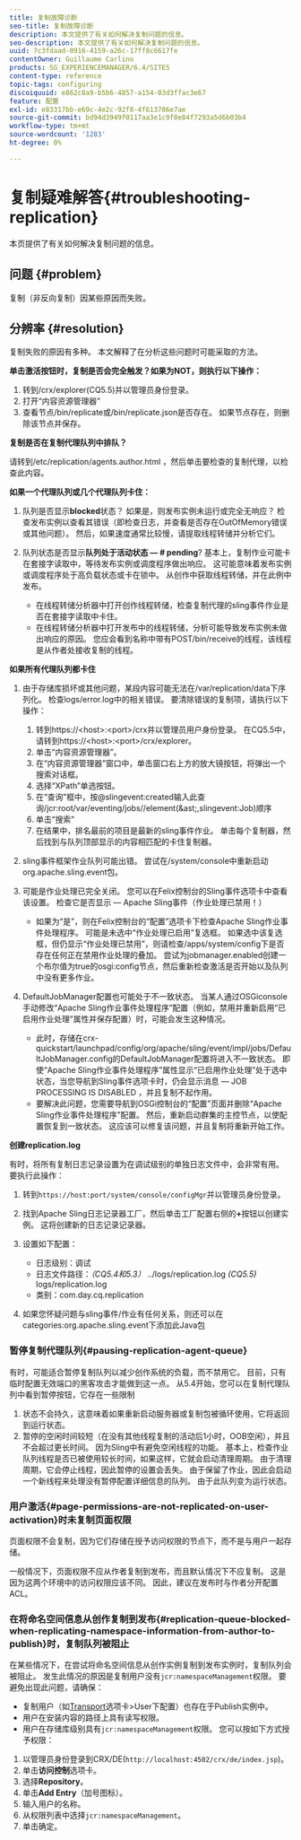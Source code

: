 ```yaml
---
title: 复制故障诊断
seo-title: 复制故障诊断
description: 本文提供了有关如何解决复制问题的信息。
seo-description: 本文提供了有关如何解决复制问题的信息。
uuid: 7c3fdaad-0916-4159-a26c-17ff8c6617fe
contentOwner: Guillaume Carlino
products: SG_EXPERIENCEMANAGER/6.4/SITES
content-type: reference
topic-tags: configuring
discoiquuid: e862c8a9-b5b6-4857-a154-03d3ffac3e67
feature: 配置
exl-id: e83317bb-e69c-4e2c-92f8-4f613786e7ae
source-git-commit: bd94d3949f0117aa3e1c9f0e84f7293a5d6b03b4
workflow-type: tm+mt
source-wordcount: '1283'
ht-degree: 0%

---
```


# 复制疑难解答{#troubleshooting-replication}

本页提供了有关如何解决复制问题的信息。

## 问题 {#problem}

复制（非反向复制）因某些原因而失败。

## 分辨率 {#resolution}

复制失败的原因有多种。 本文解释了在分析这些问题时可能采取的方法。

**单击激活按钮时，复制是否会完全触发？如果为NOT，则执行以下操作：**

1. 转到/crx/explorer(CQ5.5)并以管理员身份登录。
1. 打开“内容资源管理器”
1. 查看节点/bin/replicate或/bin/replicate.json是否存在。 如果节点存在，则删除该节点并保存。

**复制是否在复制代理队列中排队？**

请转到/etc/replication/agents.author.html ，然后单击要检查的复制代理，以检查此内容。

**如果一个代理队列或几个代理队列卡住：**

1. 队列是否显示&#x200B;**blocked**&#x200B;状态？ 如果是，则发布实例未运行或完全无响应？ 检查发布实例以查看其错误（即检查日志，并查看是否存在OutOfMemory错误或其他问题）。 然后，如果速度通常比较慢，请提取线程转储并分析它们。
1. 队列状态是否显示&#x200B;**队列处于活动状态 — # pending**? 基本上，复制作业可能卡在套接字读取中，等待发布实例或调度程序做出响应。 这可能意味着发布实例或调度程序处于高负载状态或卡在锁中。 从创作中获取线程转储，并在此例中发布。

   * 在线程转储分析器中打开创作线程转储，检查复制代理的sling事件作业是否在套接字读取中卡住。
   * 在线程转储分析器中打开发布中的线程转储，分析可能导致发布实例未做出响应的原因。 您应会看到名称中带有POST/bin/receive的线程，该线程是从作者处接收复制的线程。

**如果所有代理队列都卡住**

1. 由于存储库损坏或其他问题，某段内容可能无法在/var/replication/data下序列化。 检查logs/error.log中的相关错误。 要清除错误的复制项，请执行以下操作：

   1. 转到https://&lt;host>:&lt;port>/crx并以管理员用户身份登录。 在CQ5.5中，请转到https://&lt;host>:&lt;port>/crx/explorer。
   1. 单击“内容资源管理器”。
   1. 在“内容资源管理器”窗口中，单击窗口右上方的放大镜按钮，将弹出一个搜索对话框。
   1. 选择“XPath”单选按钮。
   1. 在“查询”框中，按@slingevent:created输入此查询/jcr:root/var/eventing/jobs//element(&amp;ast;,slingevent:Job)顺序
   1. 单击“搜索”
   1. 在结果中，排名最前的项目是最新的sling事件作业。 单击每个复制器，然后找到与队列顶部显示的内容相匹配的卡住复制器。

1. sling事件框架作业队列可能出错。 尝试在/system/console中重新启动org.apache.sling.event包。
1. 可能是作业处理已完全关闭。 您可以在Felix控制台的Sling事件选项卡中查看该设置。 检查它是否显示 — Apache Sling事件（作业处理已禁用！）

   * 如果为“是”，则在Felix控制台的“配置”选项卡下检查Apache Sling作业事件处理程序。 可能是未选中“作业处理已启用”复选框。 如果选中该复选框，但仍显示“作业处理已禁用”，则请检查/apps/system/config下是否存在任何正在禁用作业处理的叠加。 尝试为jobmanager.enabled创建一个布尔值为true的osgi:config节点，然后重新检查激活是否开始以及队列中没有更多作业。

1. DefaultJobManager配置也可能处于不一致状态。 当某人通过OSGiconsole手动修改“Apache Sling作业事件处理程序”配置（例如，禁用并重新启用“已启用作业处理”属性并保存配置）时，可能会发生这种情况。

   * 此时，存储在crx-quickstart/launchpad/config/org/apache/sling/event/impl/jobs/DefaultJobManager.config的DefaultJobManager配置将进入不一致状态。 即使“Apache Sling作业事件处理程序”属性显示“已启用作业处理”处于选中状态，当您导航到Sling事件选项卡时，仍会显示消息 — JOB PROCESSING IS DISABLED ，并且复制不起作用。
   * 要解决此问题，您需要导航到OSGi控制台的“配置”页面并删除“Apache Sling作业事件处理程序”配置。 然后，重新启动群集的主控节点，以使配置恢复到一致状态。 这应该可以修复该问题，并且复制将重新开始工作。

**创建replication.log**

有时，将所有复制日志记录设置为在调试级别的单独日志文件中，会非常有用。 要执行此操作：

1. 转到`https://host:port/system/console/configMgr`并以管理员身份登录。
1. 找到Apache Sling日志记录器工厂，然后单击工厂配置右侧的&#x200B;**+**&#x200B;按钮以创建实例。 这将创建新的日志记录记录器。
1. 设置如下配置：

   * 日志级别：调试
   * 日志文件路径：*（CQ5.4和5.3）* ../logs/replication.log *(CQ5.5)* logs/replication.log
   * 类别：com.day.cq.replication

1. 如果您怀疑问题与sling事件/作业有任何关系，则还可以在categories:org.apache.sling.event下添加此Java包

### 暂停复制代理队列{#pausing-replication-agent-queue}

有时，可能适合暂停复制队列以减少创作系统的负载，而不禁用它。 目前，只有临时配置无效端口的黑客攻击才能做到这一点。 从5.4开始，您可以在复制代理队列中看到暂停按钮，它存在一些限制

1. 状态不会持久，这意味着如果重新启动服务器或复制包被循环使用，它将返回到运行状态。
1. 暂停的空闲时间较短（在没有其他线程复制的活动后1小时，OOB空闲），并且不会超过更长时间。 因为Sling中有避免空闲线程的功能。 基本上，检查作业队列线程是否已被使用较长时间，如果这样，它就会启动清理周期。 由于清理周期，它会停止线程，因此暂停的设置会丢失。 由于保留了作业，因此会启动一个新线程来处理没有暂停配置详细信息的队列。 由于此队列变为运行状态。

### 用户激活{#page-permissions-are-not-replicated-on-user-activation}时未复制页面权限

页面权限不会复制，因为它们存储在授予访问权限的节点下，而不是与用户一起存储。

一般情况下，页面权限不应从作者复制到发布，而且默认情况下不应复制。 这是因为这两个环境中的访问权限应该不同。 因此，建议在发布时与作者分开配置ACL。

### 在将命名空间信息从创作复制到发布{#replication-queue-blocked-when-replicating-namespace-information-from-author-to-publish}时，复制队列被阻止

在某些情况下，在尝试将命名空间信息从创作实例复制到发布实例时，复制队列会被阻止。 发生此情况的原因是复制用户没有`jcr:namespaceManagement`权限。 要避免出现此问题，请确保：

* 复制用户（如[Transport](/help/sites-deploying/replication.md#replication-agents-configuration-parameters)选项卡>User下配置）也存在于Publish实例中。
* 用户在安装内容的路径上具有读写权限。
* 用户在存储库级别具有`jcr:namespaceManagement`权限。 您可以按如下方式授予权限：

1. 以管理员身份登录到CRX/DE(`http://localhost:4502/crx/de/index.jsp`)。
1. 单击&#x200B;**访问控制**&#x200B;选项卡。
1. 选择&#x200B;**Repository**。
1. 单击&#x200B;**Add Entry**（加号图标）。
1. 输入用户的名称。
1. 从权限列表中选择`jcr:namespaceManagement`。
1. 单击确定。
